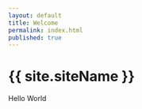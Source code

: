 ```yaml
---
layout: default
title: Welcome
permalink: index.html
published: true
---
```


# {{ site.siteName }}

Hello World
